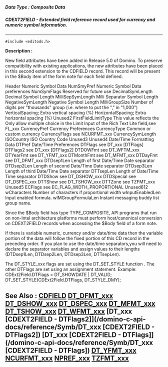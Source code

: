 ##### Data Type : Composite Data
##### CDEXT2FIELD - Extended field reference record used for currency and numeric symbol information.
---
```
#include <editods.h>
```
**Description :**

New field attributes have been added in Release 5.0 of Domino.  To preserve 
compatibility with existing applications, the new attributes have been placed 
in this second extension to the CDFIELD record.  This record will be  present 
in the $Body item of the form note for each field defined.

Header
	Numeric Symbol Data
NumSmyPref  Numeric Symbol Data preferences 
NumSymFlags  Reserved for future use
DecimalSymLength Decimal Symbol Length
MilliSepSymLength          Milli Separator Symbol Length 
NegativeSymLength Negative Symbol Length
MilliGroupSize  Number of digits per "thousands" group (i.e. where to put the 
"," in "1,000")
VerticalSpacing; Extra vertical spacing (%)
HorizontalSpacing; Extra horizontal spacing (%)
Unused2
FirstFieldLimitType  This value reflects the Only allow multiple choice in the 
Limit Input of the Rich Text Lite field,see FL_xxx
CurrencyPref  Currency Preferences
CurrencyType  Common or custom currency
CurrencyFlags  see NCURFMT_xxx
CurrencySymLength 
ISOCountry  ISO Country Code
Unused3
Unused4
	Date/Time Formatting Data
DTPref   Date/Time Preferences
DTFlags  see DT_xxx [DTFlags]
DTFlags2  see DT_xxx [DTFlags2]
DTDOWFmt  see DT_WFTM_xxx
DTYearFmt  see DT_YFMT_xxx
DTMonthFmt  see DT_MFMT_xxx
DTDayFmt  see DT_DFMT_xxx
DTDsep1Len  Length of first Date/Time Date separator
DTDsep2Len                     Length of second Date/Time Date separator
DTDsep3Len                     Length of third Date/Time Date separator
DTTsepLen                        Length of Date/Time Time separator
DTDShow  see DT_DSHOW_xxx
DTDSpecial  see DT_DSPEC_xxx
DTTShow  see DT_TSHOW_xxx
DTTZone  see TZFMT_xxx
Unused5
ECFlags  see EC_FLAG_WIDTH_PROPORTIONAL
Unused612
wCharacters  Number of characters if proportional width
wInputEnabledLen Input enabled formula.
wIMGroupFormulaLen Instant messaging buddy list group name. 

Since the $Body field has type TYPE_COMPOSITE, API programs that run on 
non-Intel architecture platforms must perform host/canonical conversion on 
CDEXT2FIELD records when accessing the $Body field of a form note.  

If there is variable numeric, currency and/or date/time data then the variable 
portion of the data will follow the fixed portion of this CD record in the 
preceding order. If you plan to use the date/time separators,you will need to 
declare the separator variables and assign values to their lengths (DTDsep1Len, 
DTDsep2Len, DTDsep3Len, DTTsepLen).

 The DT_STYLE_xxx flags are set using the DT_SET_STYLE function . The other 
DTFlags are set using an assignment statement.
 Example:    CDExt2Field.DTFlags = DT_SHOWDATE | DT_VALID; 
                          DT_SET_STYLE(CDExt2Field.DTFlags, DT_STYLE_DMY);


**See Also :**
[CDFIELD](/domino-c-api-docs/reference/Data/CDFIELD)
[DT_DFMT_xxx](/domino-c-api-docs/reference/Symb/DT_DFMT_xxx)
[DT_DSHOW_xxx](/domino-c-api-docs/reference/Symb/DT_DSHOW_xxx)
[DT_DSPEC_xxx](/domino-c-api-docs/reference/Symb/DT_DSPEC_xxx)
[DT_MFMT_xxx](/domino-c-api-docs/reference/Symb/DT_MFMT_xxx)
[DT_TSHOW_xxx](/domino-c-api-docs/reference/Symb/DT_TSHOW_xxx)
[DT_WFMT_xxx](/domino-c-api-docs/reference/Symb/DT_WFMT_xxx)
[DT_xxx [CDEXT2FIELD - DTFlags2]](/domino-c-api-docs/reference/Symb/DT_xxx [CDEXT2FIELD - DTFlags2])
[DT_xxx [CDEXT2FIELD - DTFlags]](/domino-c-api-docs/reference/Symb/DT_xxx [CDEXT2FIELD - DTFlags])
[DT_YFMT_xxx](/domino-c-api-docs/reference/Symb/DT_YFMT_xxx)
[NCURFMT_xxx](/domino-c-api-docs/reference/Symb/NCURFMT_xxx)
[NPREF_xxx](/domino-c-api-docs/reference/Symb/NPREF_xxx)
[TZFMT_xxx](/domino-c-api-docs/reference/Symb/TZFMT_xxx)
---
